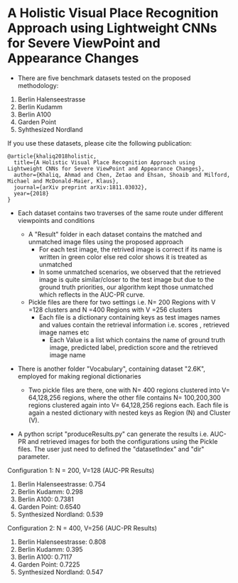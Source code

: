 # A Holistic Visual Place Recognition Approach using Lightweight CNNs for Severe ViewPoint and Appearance Changes

- There are five benchmark datasets tested on the proposed methodology:
1) Berlin Halenseestrasse
2) Berlin Kudamm
3) Berlin A100
4) Garden Point
5) Syhthesized Nordland

If you use these datasets, please cite the following publication:

```
@article{khaliq2018holistic,
  title={A Holistic Visual Place Recognition Approach using Lightweight CNNs for Severe ViewPoint and Appearance Changes},
  author={Khaliq, Ahmad and Chen, Zetao and Ehsan, Shoaib and Milford, Michael and McDonald-Maier, Klaus},
  journal={arXiv preprint arXiv:1811.03032},
  year={2018}
}
```

- Each dataset contains two traverses of the same route under different viewpoints and conditions
	- A "Result" folder in each dataset contains the matched and unmatched image files using the proposed approach
		- For each test image, the retrived image is correct if its name is written in green color else red color shows it is treated as unmatched
		- In some unmatched scenarios, we observed that the retrieved image is quite similar/closer to the test image but due to the ground truth priorities, our algorithm kept those unmatched which reflects in the AUC-PR curve.
	- Pickle files are there for two settings i.e. N= 200 Regions with V =128 clusters and N =400 Regions with V =256 clusters 	
		- Each file is a dictionary containing keys as test images names and values contain the retrieval information i.e. scores , retrieved image names etc
			- Each Value is a list which contains the name of ground truth image, predicted label, prediction score and the retrieved image name

- There is another folder "Vocabulary", containing dataset "2.6K", employed for making regional dictionaries
	- Two pickle files are there, one with N= 400 regions clustered into V= 64,128,256 regions, where the other file contains N= 100,200,300 regions clustered again into V= 64,128,256 regions each. Each file is again a nested dictionary with nested keys as Region (N) and  Cluster (V). 

- A python script "produceResults.py" can generate the results i.e. AUC-PR and retrieved images for both the configurations using the Pickle files. The user just need to defined the "datasetIndex" and "dir" parameter.

Configuration 1: N = 200, V=128
 	(AUC-PR Results)
1) Berlin Halenseestrasse: 0.754
2) Berlin Kudamm: 0.298
3) Berlin A100: 0.7381
4) Garden Point: 0.6540
5) Synthesized Nordland: 0.539

Configuration 2: N = 400, V=256
	(AUC-PR Results)
1) Berlin Halenseestrasse: 0.808
2) Berlin Kudamm: 0.395
3) Berlin A100: 0.7117
4) Garden Point: 0.7225
5) Synthesized Nordland: 0.547

